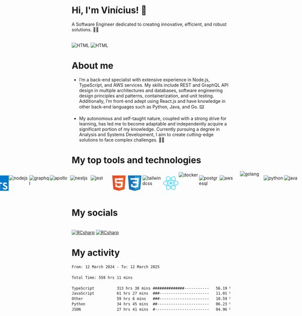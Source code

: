 <h1>Hi, I'm Vinícius! 👋</h1>

<p> A Software Engineer dedicated to creating innovative, efficient, and robust solutions. 👨‍💻</p>

<div style="display: inline_block"><br>

<img align="center" alt="HTML" height="150" width="165" src="https://i.pinimg.com/originals/e4/26/70/e426702edf874b181aced1e2fa5c6cde.gif">

<img align="center" alt="HTML" height="150" width="165" src="https://media3.giphy.com/media/bGgsc5mWoryfgKBx1u/200w.gif?cid=6c09b952ixiw0lg7nj4rjxz4qqenlj1pal320hyhbcmav670&rid=200w.gif&ct=g">
 </div>

<h1>About me</h1>

<ul>

<li><p>I’m a back-end specialist with extensive experience in Node.js, TypeScript, and AWS services. My skills include REST and GraphQL API design in multiple architectures and databases, software engineering design principles and patterns, containerization, and unit testing. Additionally, I’m front-end adept using React.js and have knowledge in other back-end languages such as Python, Java, and Go. ⌨️</p></li>
<li><p> My autonomous and self-taught nature, coupled with a strong drive for learning, has led me to become adaptable and independently acquire a significant portion of my knowledge. Currently pursuing a degree in Analysis and Systems Development, I aim to create cutting-edge solutions to face complex challenges. 👨‍💻</p></li>

</ul>
<h1>My top tools and technologies</h1>
                   
<div style="display: flex; align-items: center; justify-content: center;"><br>
  
 <img align="center" alt="javascript" height="50" width="65" src="https://raw.githubusercontent.com/devicons/devicon/master/icons/javascript/javascript-plain.svg">
  
  <img align="center" alt="typescript" height="50" width="65" src="https://raw.githubusercontent.com/devicons/devicon/master/icons/typescript/typescript-plain.svg">

  <img align="center" alt="nodejs" height="50" width="65" src="https://cdn.jsdelivr.net/gh/devicons/devicon/icons/nodejs/nodejs-original.svg">

  <img align="center" alt="graphql" height="50" width="65" src="https://cdn.jsdelivr.net/gh/devicons/devicon/icons/graphql/graphql-plain.svg">

  <img align="center" alt="apollo" height="50" width="65" src="https://www.apollographql.com/assets/logos/apollo-symbol-regolith.svg">

  <img align="center" alt="nestjs" height="50" width="65" src="https://cdn.jsdelivr.net/gh/devicons/devicon@latest/icons/nestjs/nestjs-original.svg">
  
  <img align="center" alt="jest" height="50" width="65" src="https://cdn.jsdelivr.net/gh/devicons/devicon/icons/jest/jest-plain.svg">

  <img align="center" alt="html" height="50" width="65" src="https://raw.githubusercontent.com/devicons/devicon/master/icons/html5/html5-original.svg">
  
  <img align="center" alt="css" height="50" width="65" src="https://raw.githubusercontent.com/devicons/devicon/master/icons/css3/css3-original.svg">

  <img align="center" alt="tailwindcss" height="50" width="65" src="https://cdn.jsdelivr.net/gh/devicons/devicon@latest/icons/tailwindcss/tailwindcss-original.svg">
  
  <img align="center" alt="react" height="50" width="65" src="https://raw.githubusercontent.com/devicons/devicon/master/icons/react/react-original.svg">

  <img align="center" alt="docker" height="70" width="65" src="https://cdn.jsdelivr.net/gh/devicons/devicon/icons/docker/docker-original.svg">
  
  <img align="center" alt="postgresql" height="50" width="65" src="https://cdn.jsdelivr.net/gh/devicons/devicon@latest/icons/postgresql/postgresql-original.svg">

  <img align="center" alt="aws" height="50" width="65" src="https://cdn.jsdelivr.net/gh/devicons/devicon@latest/icons/amazonwebservices/amazonwebservices-original-wordmark.svg">

  <img align="center" alt="golang" height="75" width="75" src="https://cdn.jsdelivr.net/gh/devicons/devicon@latest/icons/go/go-original-wordmark.svg">

  <img align="center" alt="python" height="50" width="65" src="https://cdn.jsdelivr.net/gh/devicons/devicon@latest/icons/python/python-original.svg"> 

  <img align="center" alt="java" height="50" width="65" src="https://cdn.jsdelivr.net/gh/devicons/devicon@latest/icons/java/java-original.svg"> 

  <img align="center" alt="linux" height="50" width="65" src="https://cdn.jsdelivr.net/gh/devicons/devicon@latest/icons/linux/linux-original.svg">
  
  
</div>
          
<h1>My socials</h1>
<div style="display: inline_block"><br>
<a href="https://www.linkedin.com/in/viniciusnyp" target="_blank"><img align="center" alt="RCsharp" height="50" width="65" src="https://cdn.jsdelivr.net/gh/devicons/devicon/icons/linkedin/linkedin-original.svg"></a>
<a href="https://dev.to/viniciusnyp" target="_blank"><img align="center" alt="RCsharp" height="50" width="65" src="https://dev-to-uploads.s3.amazonaws.com/uploads/logos/resized_logo_UQww2soKuUsjaOGNB38o.png"></a>

</div>

<h1>My activity</h1>
<!--START_SECTION:waka-->

```txt
From: 12 March 2024 - To: 12 March 2025

Total Time: 558 hrs 11 mins

TypeScript          313 hrs 38 mins ##############-----------   56.19 %
JavaScript          61 hrs 27 mins  ###----------------------   11.01 %
Other               59 hrs 6 mins   ###----------------------   10.59 %
Python              34 hrs 45 mins  ##-----------------------   06.23 %
JSON                27 hrs 41 mins  #------------------------   04.96 %
```

<!--END_SECTION:waka-->
